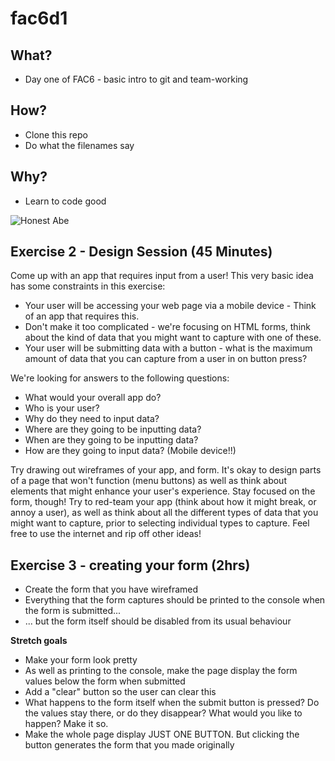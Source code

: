 # fac6d1

## What?  
* Day one of FAC6 - basic intro to git and team-working

## How?
* Clone this repo  
* Do what the filenames say  

## Why?
* Learn to code good

  
  
![Honest Abe](http://i.imgur.com/KbV6JeX.png?utm_source=Mr%20Hyde&utm_medium=email&utm_campaign=6150746_MH%20140915&dm_i=25MP,3NTY2,GCG4Y8,D6C4H,1)

## Exercise 2 - Design Session (45 Minutes)
   
   Come up with an app that requires input from a user! This very basic idea has some constraints in this exercise:
   + Your user will be accessing your web page via a mobile device - Think of an app that requires this.
   + Don't make it too complicated - we're focusing on HTML forms, think about the kind of data that you might want to capture with one of these.
   + Your user will be submitting data with a button - what is the maximum amount of data that you can capture from a user in on button press?   
   
   We're looking for answers to the following questions:
   + What would your overall app do?
   + Who is your user?
   + Why do they need to input data?
   + Where are they going to be inputting data?
   + When are they going to be inputting data?
   + How are they going to input data? (Mobile device!!)
   
   Try drawing out wireframes of your app, and form. It's okay to design parts of a page that won't function (menu buttons) as well as think about elements that might enhance your user's experience. Stay focused on the form, though! Try to red-team your app (think about how it might break, or annoy a user), as well as think about all the different types of data that you might want to capture, prior to selecting individual types to capture. Feel free to use the internet and rip off other ideas!

## Exercise 3 - creating your form (2hrs)  

* Create the form that you have wireframed
* Everything that the form captures should be printed to the console when the form is submitted...  
* ... but the form itself should be disabled from its usual behaviour

**Stretch goals**  
  
* Make your form look pretty  
* As well as printing to the console, make the page display the form values below the form when submitted  
 * Add a "clear" button so the user can clear this  
 * What happens to the form itself when the submit button is pressed? Do the values stay there, or do they disappear? What would you like to happen? Make it so.
* Make the whole page display JUST ONE BUTTON. But clicking the button generates the form that you made originally  
